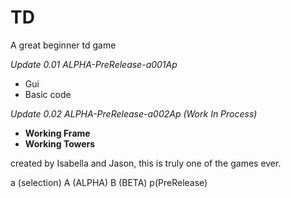 # TD
A great beginner td game

*Update 0.01 ALPHA-PreRelease-a001Ap*
- Gui
- Basic code

*Update 0.02 ALPHA-PreRelease-a002Ap (Work In Process)*
- **Working Frame**
- **Working Towers**

created by Isabella and Jason, this is truly one of the games ever.

a (selection)
A (ALPHA)
B (BETA)
p(PreRelease)
